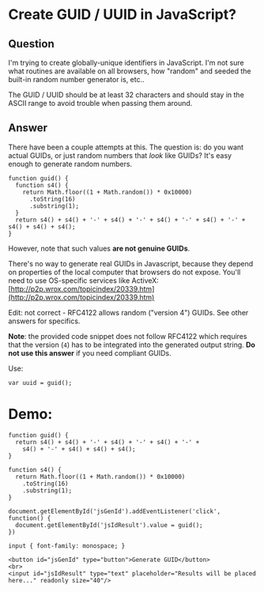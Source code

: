 
# Create GUID / UUID in JavaScript?

## Question
        
I'm trying to create globally-unique identifiers in JavaScript. I'm not sure what routines are available on all browsers, how "random" and seeded the built-in random number generator is, etc..

The GUID / UUID should be at least 32 characters and should stay in the ASCII range to avoid trouble when passing them around.

## Answer
        
There have been a couple attempts at this. The question is: do you want actual GUIDs, or just random numbers that _look_ like GUIDs? It's easy enough to generate random numbers.

    function guid() {
      function s4() {
        return Math.floor((1 + Math.random()) * 0x10000)
          .toString(16)
          .substring(1);
      }
      return s4() + s4() + '-' + s4() + '-' + s4() + '-' + s4() + '-' + s4() + s4() + s4();
    }
    

However, note that such values **are not genuine GUIDs**.

There's no way to generate real GUIDs in Javascript, because they depend on properties of the local computer that browsers do not expose. You'll need to use OS-specific services like ActiveX: [http://p2p.wrox.com/topicindex/20339.htm](http://p2p.wrox.com/topicindex/20339.htm)

Edit: not correct - RFC4122 allows random ("version 4") GUIDs. See other answers for specifics.

**Note**: the provided code snippet does not follow RFC4122 which requires that the version (`4`) has to be integrated into the generated output string. **Do not use this answer** if you need compliant GUIDs.

Use:

    var uuid = guid();
    

Demo:
=====

    function guid() {
      return s4() + s4() + '-' + s4() + '-' + s4() + '-' +
        s4() + '-' + s4() + s4() + s4();
    }
    
    function s4() {
      return Math.floor((1 + Math.random()) * 0x10000)
        .toString(16)
        .substring(1);
    }
    
    document.getElementById('jsGenId').addEventListener('click', function() {
      document.getElementById('jsIdResult').value = guid();
    })

    input { font-family: monospace; }

    <button id="jsGenId" type="button">Generate GUID</button>
    <br>
    <input id="jsIdResult" type="text" placeholder="Results will be placed here..." readonly size="40"/>
